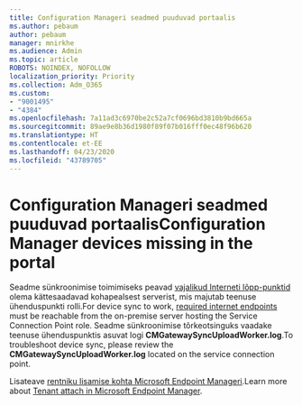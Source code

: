 ```yaml
---
title: Configuration Manageri seadmed puuduvad portaalis
ms.author: pebaum
author: pebaum
manager: mnirkhe
ms.audience: Admin
ms.topic: article
ROBOTS: NOINDEX, NOFOLLOW
localization_priority: Priority
ms.collection: Adm_O365
ms.custom:
- "9001495"
- "4384"
ms.openlocfilehash: 7a11ad3c6970be2c52a7cf0696bd3810b9bd665a
ms.sourcegitcommit: 89ae9e8b36d1980f89f07b016fff0ec48f96b620
ms.translationtype: HT
ms.contentlocale: et-EE
ms.lasthandoff: 04/23/2020
ms.locfileid: "43789705"
---
```

# <a name="configuration-manager-devices-missing-in-the-portal"></a><span data-ttu-id="095f4-102">Configuration Manageri seadmed puuduvad portaalis</span><span class="sxs-lookup"><span data-stu-id="095f4-102">Configuration Manager devices missing in the portal</span></span>

<span data-ttu-id="095f4-103">Seadme sünkroonimise toimimiseks peavad [vajalikud Interneti lõpp-punktid](https://docs.microsoft.com/configmgr/tenant-attach/device-sync-actions#internet-endpoints) olema kättesaadavad kohapealsest serverist, mis majutab teenuse ühenduspunkti rolli.</span><span class="sxs-lookup"><span data-stu-id="095f4-103">For device sync to work, [required internet endpoints](https://docs.microsoft.com/configmgr/tenant-attach/device-sync-actions#internet-endpoints) must be reachable from the on-premise server hosting the Service Connection Point role.</span></span> <span data-ttu-id="095f4-104">Seadme sünkroonimise tõrkeotsinguks vaadake teenuse ühenduspunktis asuvat logi **CMGatewaySyncUploadWorker.log**.</span><span class="sxs-lookup"><span data-stu-id="095f4-104">To troubleshoot device sync, please review the **CMGatewaySyncUploadWorker.log** located on the service connection point.</span></span>

<span data-ttu-id="095f4-105">Lisateave [rentniku lisamise kohta Microsoft Endpoint Manageri](https://docs.microsoft.com/configmgr/tenant-attach/).</span><span class="sxs-lookup"><span data-stu-id="095f4-105">Learn more about [Tenant attach in Microsoft Endpoint Manager](https://docs.microsoft.com/configmgr/tenant-attach/).</span></span>
